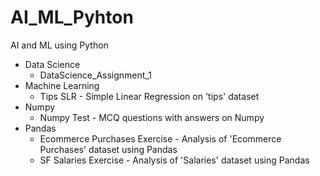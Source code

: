 # AI_ML_Pyhton
AI and ML using Python
  * Data Science
      * DataScience_Assignment_1
  * Machine Learning
      * Tips SLR - Simple Linear Regression on 'tips' dataset
  * Numpy
      * Numpy Test - MCQ questions with answers on Numpy
  * Pandas
      * Ecommerce Purchases Exercise - Analysis of 'Ecommerce Purchases' dataset using Pandas
      * SF Salaries Exercise - Analysis of 'Salaries' dataset using Pandas
